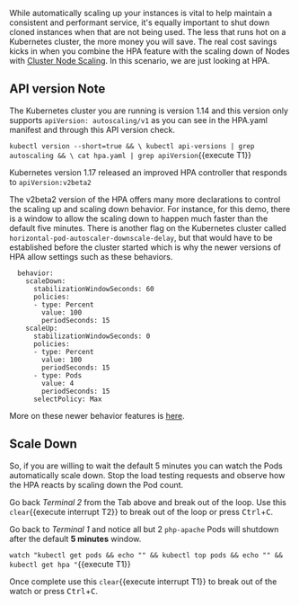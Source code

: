 While automatically scaling up your instances is vital to help maintain a consistent and performant service, it's equally important to shut down cloned instances when that are not being used. The less that runs hot on a Kubernetes cluster, the more money you will save. The real cost savings kicks in when you combine the HPA feature with the scaling down of Nodes with [Cluster Node Scaling](https://github.com/kubernetes/autoscaler). In this scenario, we are just looking at HPA.

## API version Note ##

The Kubernetes cluster you are running is version 1.14 and this version only supports `apiVersion: autoscaling/v1` as you can see in the HPA.yaml manifest and through this API version check.

`kubectl version --short=true && \
kubectl api-versions | grep autoscaling && \
cat hpa.yaml | grep apiVersion`{{execute T1}}

Kubernetes version 1.17 released an improved HPA controller that responds to `apiVersion:v2beta2`

The v2beta2 version of the HPA offers many more declarations to control the scaling up and scaling down behavior. For instance, for this demo, there is a window to allow the scaling down to happen much faster than the default five minutes. There is another flag on the Kubernetes cluster called `horizontal-pod-autoscaler-downscale-delay`, but that would have to be established before the cluster started which is why the newer versions of HPA allow settings such as these behaviors.

```
  behavior:
    scaleDown:
      stabilizationWindowSeconds: 60
      policies:
      - type: Percent
        value: 100
        periodSeconds: 15
    scaleUp:
      stabilizationWindowSeconds: 0
      policies:
      - type: Percent
        value: 100
        periodSeconds: 15
      - type: Pods
        value: 4
        periodSeconds: 15
      selectPolicy: Max
```
More on these newer behavior features is [here](https://kubernetes.io/docs/tasks/run-application/horizontal-pod-autoscale/#support-for-configurable-scaling-behavior).

## Scale Down ##

So, if you are willing to wait the default 5 minutes you can watch the Pods automatically scale down. Stop the load testing requests and observe how the HPA reacts by scaling down the Pod count.

Go back _Terminal 2_ from the Tab above and break out of the loop. Use this ```clear```{{execute interrupt T2}} to break out of the loop or press <kbd>Ctrl</kbd>+<kbd>C</kbd>.

Go back to _Terminal 1_ and notice all but 2 `php-apache` Pods will shutdown after the default **5 minutes** window.

`watch "kubectl get pods && echo "" && kubectl top pods && echo "" && kubectl get hpa "`{{execute T1}}

Once complete use this ```clear```{{execute interrupt T1}} to break out of the watch or press <kbd>Ctrl</kbd>+<kbd>C</kbd>.
